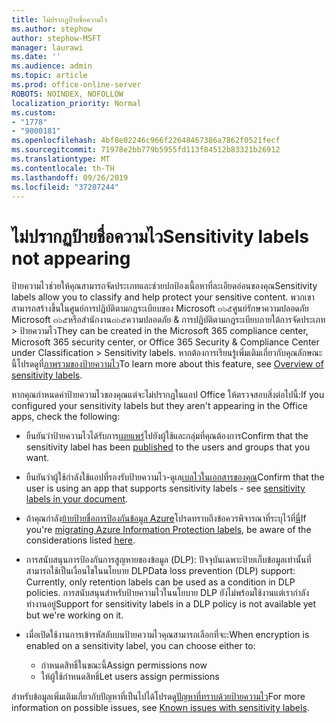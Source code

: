 ```yaml
---
title: ไม่ปรากฏป้ายชื่อความไว
ms.author: stephow
author: stephow-MSFT
manager: laurawi
ms.date: ''
ms.audience: admin
ms.topic: article
ms.prod: office-online-server
ROBOTS: NOINDEX, NOFOLLOW
localization_priority: Normal
ms.custom:
- "1778"
- "9000181"
ms.openlocfilehash: 4bf8e02246c966f22648467386a7862f0521fecf
ms.sourcegitcommit: 71978e2bb779b5955fd113f84512b83321b26912
ms.translationtype: MT
ms.contentlocale: th-TH
ms.lasthandoff: 09/26/2019
ms.locfileid: "37207244"
---
```

# <a name="sensitivity-labels-not-appearing"></a><span data-ttu-id="1cd2f-102">ไม่ปรากฏป้ายชื่อความไว</span><span class="sxs-lookup"><span data-stu-id="1cd2f-102">Sensitivity labels not appearing</span></span>

<span data-ttu-id="1cd2f-103">ป้ายความไวช่วยให้คุณสามารถจัดประเภทและช่วยปกป้องเนื้อหาที่ละเอียดอ่อนของคุณ</span><span class="sxs-lookup"><span data-stu-id="1cd2f-103">Sensitivity labels allow you to classify and help protect your sensitive content.</span></span> <span data-ttu-id="1cd2f-104">พวกเขาสามารถสร้างขึ้นในศูนย์การปฏิบัติตามกฎระเบียบของ Microsoft ๓๖๕ศูนย์รักษาความปลอดภัย Microsoft ๓๖๕หรือสำนักงาน๓๖๕ความปลอดภัย & การปฏิบัติตามกฎระเบียบภายใต้การจัดประเภท > ป้ายความไว</span><span class="sxs-lookup"><span data-stu-id="1cd2f-104">They can be created in the Microsoft 365 compliance center, Microsoft 365 security center, or Office 365 Security & Compliance Center under Classification > Sensitivity labels.</span></span> <span data-ttu-id="1cd2f-105">หากต้องการเรียนรู้เพิ่มเติมเกี่ยวกับคุณลักษณะนี้โปรดดูที่[ภาพรวมของป้ายความไว](https://docs.microsoft.com/office365/securitycompliance/sensitivity-labels)</span><span class="sxs-lookup"><span data-stu-id="1cd2f-105">To learn more about this feature, see [Overview of sensitivity labels](https://docs.microsoft.com/office365/securitycompliance/sensitivity-labels).</span></span>

<span data-ttu-id="1cd2f-106">หากคุณกำหนดค่าป้ายความไวของคุณแต่จะไม่ปรากฏในแอป Office ให้ตรวจสอบสิ่งต่อไปนี้:</span><span class="sxs-lookup"><span data-stu-id="1cd2f-106">If you configured your sensitivity labels but they aren't appearing in the Office apps, check the following:</span></span>

- <span data-ttu-id="1cd2f-107">ยืนยันว่าป้ายความไวได้รับการ[เผยแพร่](https://docs.microsoft.com/Office365/SecurityCompliance/sensitivity-labels#what-label-policies-can-do)ไปยังผู้ใช้และกลุ่มที่คุณต้องการ</span><span class="sxs-lookup"><span data-stu-id="1cd2f-107">Confirm that the sensitivity label has been [published](https://docs.microsoft.com/Office365/SecurityCompliance/sensitivity-labels#what-label-policies-can-do) to the users and groups that you want.</span></span>

- <span data-ttu-id="1cd2f-108">ยืนยันว่าผู้ใช้กำลังใช้แอปที่รองรับป้ายความไว-ดูเล[เบลไวในเอกสารของคุณ](https://support.office.com/article/apply-sensitivity-labels-to-your-documents-and-email-within-office-2f96e7cd-d5a4-403b-8bd7-4cc636bae0f9?ad=US&ui=en-US&rs=en-US#bkmk_whereavailable)</span><span class="sxs-lookup"><span data-stu-id="1cd2f-108">Confirm that the user is using an app that supports sensitivity labels - see [sensitivity labels in your document](https://support.office.com/article/apply-sensitivity-labels-to-your-documents-and-email-within-office-2f96e7cd-d5a4-403b-8bd7-4cc636bae0f9?ad=US&ui=en-US&rs=en-US#bkmk_whereavailable).</span></span>

- <span data-ttu-id="1cd2f-109">ถ้าคุณกำลัง[ย้ายป้ายชื่อการป้องกันข้อมูล Azure](https://docs.microsoft.com/azure/information-protection/configure-policy-migrate-labels)โปรดทราบถึงข้อควรพิจารณาที่ระบุไว้ที่[นี่](https://docs.microsoft.com/azure/information-protection/configure-policy-migrate-labels#considerations-for-unified-labels)</span><span class="sxs-lookup"><span data-stu-id="1cd2f-109">If you're [migrating Azure Information Protection labels](https://docs.microsoft.com/azure/information-protection/configure-policy-migrate-labels), be aware of the considerations listed [here](https://docs.microsoft.com/azure/information-protection/configure-policy-migrate-labels#considerations-for-unified-labels).</span></span>

- <span data-ttu-id="1cd2f-110">การสนับสนุนการป้องกันการสูญหายของข้อมูล (DLP): ปัจจุบันเฉพาะป้ายเก็บข้อมูลเท่านั้นที่สามารถใช้เป็นเงื่อนไขในนโยบาย DLP</span><span class="sxs-lookup"><span data-stu-id="1cd2f-110">Data loss prevention (DLP) support: Currently, only retention labels can be used as a condition in DLP policies.</span></span>  <span data-ttu-id="1cd2f-111">การสนับสนุนสำหรับป้ายความไวในนโยบาย DLP ยังไม่พร้อมใช้งานแต่เรากำลังทำงานอยู่</span><span class="sxs-lookup"><span data-stu-id="1cd2f-111">Support for sensitivity labels in a DLP policy is not available yet but we're working on it.</span></span>

- <span data-ttu-id="1cd2f-112">เมื่อเปิดใช้งานการเข้ารหัสลับบนป้ายความไวคุณสามารถเลือกที่จะ:</span><span class="sxs-lookup"><span data-stu-id="1cd2f-112">When encryption is enabled on a sensitivity label, you can choose either to:</span></span>
    - <span data-ttu-id="1cd2f-113">กำหนดสิทธิ์ในขณะนี้</span><span class="sxs-lookup"><span data-stu-id="1cd2f-113">Assign permissions now</span></span>
    - <span data-ttu-id="1cd2f-114">ให้ผู้ใช้กำหนดสิทธิ์</span><span class="sxs-lookup"><span data-stu-id="1cd2f-114">Let users assign permissions</span></span>


<span data-ttu-id="1cd2f-115">สำหรับข้อมูลเพิ่มเติมเกี่ยวกับปัญหาที่เป็นไปได้โปรดดู[ปัญหาที่ทราบด้วยป้ายความไว](https://support.office.com/article/known-issues-with-sensitivity-labels-in-office-b169d687-2bbd-4e21-a440-7da1b2743edc)</span><span class="sxs-lookup"><span data-stu-id="1cd2f-115">For more information on possible issues, see [Known issues with sensitivity labels](https://support.office.com/article/known-issues-with-sensitivity-labels-in-office-b169d687-2bbd-4e21-a440-7da1b2743edc).</span></span>